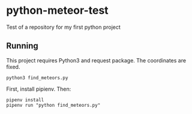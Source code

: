# python-meteor-test
Test of a repository for my first python project

## Running
This project requires Python3 and request package.
The coordinates are fixed.

`python3 find_meteors.py`

First, install pipienv. Then:

```
pipenv install
pipenv run "python find_meteors.py"
```
